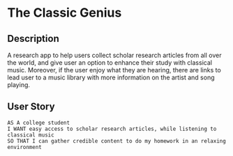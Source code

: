 # The Classic Genius

## Description 

A research app to help users collect scholar research articles from all over the world, and give user an option to enhance their study with classical music. Moreover, if the user enjoy what they are hearing, there are links to lead user to a music library with more information on the artist and song playing. 

## User Story

```
AS A college student 
I WANT easy access to scholar research articles, while listening to classical music
SO THAT I can gather credible content to do my homework in an relaxing environment
```

